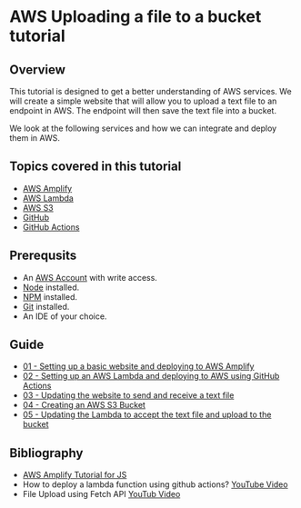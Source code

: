 # AWS Uploading a file to a bucket tutorial

## Overview
This tutorial is designed to get a better understanding of AWS services. We will create a simple website that will allow you to upload a text file to an endpoint in AWS. The endpoint will then save the text file into a bucket.

We look at the following services and how we can integrate and deploy them in AWS.

## Topics covered in this tutorial
- [AWS Amplify](https://aws.amazon.com/amplify)
- [AWS Lambda](https://aws.amazon.com/lambda)
- [AWS S3](https://aws.amazon.com/s3)
- [GitHub](https://github.com)
- [GitHub Actions](https://github.com/features/actions)

## Prerequsits
- An [AWS Account](https://portal.aws.amazon.com/billing/signup) with write access.
- [Node](https://nodejs.org) installed.
- [NPM](https://www.npmjs.com) installed.
- [Git](https://git-scm.com) installed.
- An IDE of your choice.

## Guide
- [01 - Setting up a basic website and deploying to AWS Amplify](./01/README.md)
- [02 - Setting up an AWS Lambda and deploying to AWS using GitHub Actions](./02/README.md)
- [03 - Updating the website to send and receive a text file](./03/README.md)
- [04 - Creating an AWS S3 Bucket](./04/README.md)
- [05 - Updating the Lambda to accept the text file and upload to the bucket](./05/README.md)

## Bibliography 
- [AWS Amplify Tutorial for JS](https://docs.amplify.aws/start/getting-started/installation/q/integration/js/)
- How to deploy a lambda function using github actions? [YouTube Video](https://www.youtube.com/watch?v=UQiRhKgQ5X0)
- File Upload using Fetch API [YouTub Video](https://www.youtube.com/watch?v=e13T3O0Iyvc)